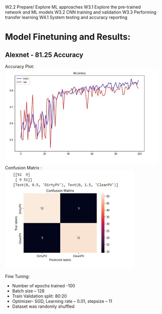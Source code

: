 W2.2 Prepare/ Explore ML approaches
W3.1 Explore the pre-trained network and ML models
W3.2 CNN training and validation
W3.3 Performing transfer learning
W4.1 System testing and accuracy reporting

# Model Finetuning and Results:  
   
## Alexnet - 81.25 Accuracy

Accuracy Plot:   
<img src=https://github.com/OmdenaAI/uae-chapter-dust-solar-panels/blob/main/src/tasks/task-2-ml-modeling/Assets/Accuracy%20Plot.jpg>  
Confusion Matrix :    
<img src=https://github.com/OmdenaAI/uae-chapter-dust-solar-panels/blob/main/src/tasks/task-2-ml-modeling/Assets/Screenshot%202022-09-25%20025622.jpg>

Fine Tuning:   
   * Number of epochs trained -100  
   * Batch size – 128  
   * Train Validation split: 80:20  
   * Optimizer- SGD, Learning rate – 0.01, stepsize – 11  
   * Dataset was randomly shuffled  

